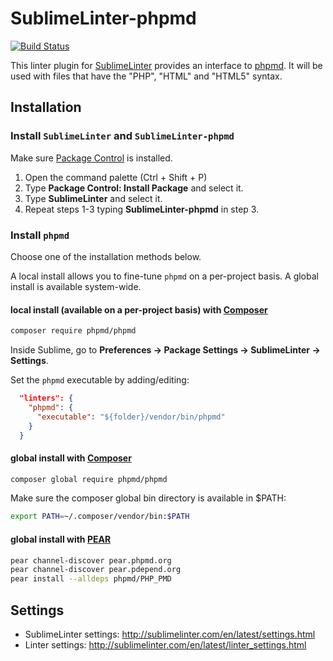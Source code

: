 SublimeLinter-phpmd
=========================

[![Build Status](https://travis-ci.org/SublimeLinter/SublimeLinter-phpmd.svg?branch=master)](https://travis-ci.org/SublimeLinter/SublimeLinter-phpmd)

This linter plugin for [SublimeLinter](https://github.com/SublimeLinter/SublimeLinter) provides an interface to [phpmd](http://phpmd.org/documentation/index.html).
It will be used with files that have the "PHP", "HTML" and "HTML5" syntax.


## Installation

### Install `SublimeLinter` and `SublimeLinter-phpmd`

Make sure [Package Control](https://packagecontrol.io) is installed.

1. Open the command palette (Ctrl + Shift + P)
2. Type **Package Control: Install Package** and select it.
3. Type **SublimeLinter** and select it.
4. Repeat steps 1-3 typing **SublimeLinter-phpmd** in step 3.

### Install `phpmd`

Choose one of the installation methods below.

A local install allows you to fine-tune `phpmd` on a per-project basis. A global install is available system-wide.

#### local install (available on a per-project basis) with [Composer](https://getcomposer.org/)

```bash
composer require phpmd/phpmd
```

Inside Sublime, go to **Preferences -> Package Settings -> SublimeLinter -> Settings**.

Set the `phpmd` executable by adding/editing:
```json
  "linters": {
    "phpmd": {
      "executable": "${folder}/vendor/bin/phpmd"
    }
  }
```

#### global install with [Composer](https://getcomposer.org/)

```bash
composer global require phpmd/phpmd
```

Make sure the composer global bin directory is available in $PATH:

```bash
export PATH=~/.composer/vendor/bin:$PATH
```

#### global install with [PEAR](https://pear.php.net)

```bash
pear channel-discover pear.phpmd.org
pear channel-discover pear.pdepend.org
pear install --alldeps phpmd/PHP_PMD
```

## Settings

- SublimeLinter settings: http://sublimelinter.com/en/latest/settings.html
- Linter settings: http://sublimelinter.com/en/latest/linter_settings.html



